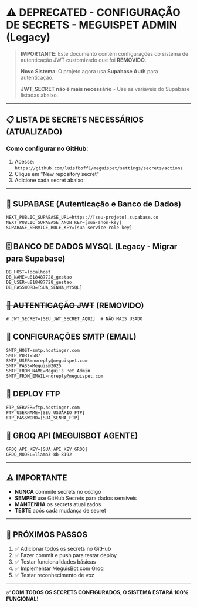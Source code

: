 # ⚠️ DEPRECATED - CONFIGURAÇÃO DE SECRETS - MEGUISPET ADMIN (Legacy)

> **IMPORTANTE**: Este documento contém configurações do sistema de autenticação JWT customizado que foi **REMOVIDO**.
> 
> **Novo Sistema**: O projeto agora usa **Supabase Auth** para autenticação.
> 
> **JWT_SECRET não é mais necessário** - Use as variáveis do Supabase listadas abaixo.

---

## 📋 **LISTA DE SECRETS NECESSÁRIOS** (ATUALIZADO)

### **Como configurar no GitHub:**
1. Acesse: `https://github.com/luisfboff1/meguispet/settings/secrets/actions`
2. Clique em "New repository secret"
3. Adicione cada secret abaixo:

---

## 🔐 **SUPABASE (Autenticação e Banco de Dados)**
```
NEXT_PUBLIC_SUPABASE_URL=https://[seu-projeto].supabase.co
NEXT_PUBLIC_SUPABASE_ANON_KEY=[sua-anon-key]
SUPABASE_SERVICE_ROLE_KEY=[sua-service-role-key]
```

## 🗄️ **BANCO DE DADOS MYSQL (Legacy - Migrar para Supabase)**
```
DB_HOST=localhost
DB_NAME=u818487728_gestao
DB_USER=u818487728_gestao
DB_PASSWORD=[SUA_SENHA_MYSQL]
```

## ~~🔑 **AUTENTICAÇÃO JWT**~~ (REMOVIDO)
```
# JWT_SECRET=[SEU_JWT_SECRET_AQUI]  # NÃO MAIS USADO
```

## 📧 **CONFIGURAÇÕES SMTP (EMAIL)**
```
SMTP_HOST=smtp.hostinger.com
SMTP_PORT=587
SMTP_USER=noreply@meguispet.com
SMTP_PASS=Meguis@2025
SMTP_FROM_NAME=Megui's Pet Admin
SMTP_FROM_EMAIL=noreply@meguispet.com
```

## 🚀 **DEPLOY FTP**
```
FTP_SERVER=ftp.hostinger.com
FTP_USERNAME=[SEU_USUARIO_FTP]
FTP_PASSWORD=[SUA_SENHA_FTP]
```

## 🤖 **GROQ API (MEGUISBOT AGENTE)**
```
GROQ_API_KEY=[SUA_API_KEY_GROQ]
GROQ_MODEL=llama3-8b-8192
```

---

## ⚠️ **IMPORTANTE**

- **NUNCA** commite secrets no código
- **SEMPRE** use GitHub Secrets para dados sensíveis
- **MANTENHA** os secrets atualizados
- **TESTE** após cada mudança de secret

---

## 🎯 **PRÓXIMOS PASSOS**

1. ✅ Adicionar todos os secrets no GitHub
2. ✅ Fazer commit e push para testar deploy
3. ✅ Testar funcionalidades básicas
4. ✅ Implementar MeguisBot com Groq
5. ✅ Testar reconhecimento de voz

---

**✅ COM TODOS OS SECRETS CONFIGURADOS, O SISTEMA ESTARÁ 100% FUNCIONAL!**
